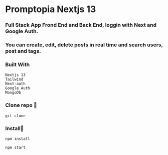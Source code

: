 # Promptopia Nextjs 13

### Full Stack App Frond End and Back End, loggin with Next and Google Auth. 
### You can create, edit, delete posts in real time and search users, post and tags.

### Built With

```
Nextjs 13
Tailwind
Next-auth
Google Auth
MongoDb

```

### Clone repo 🔧

```
git clone 
```
### Install🔧

```
npm install
```

```
npm start

```


